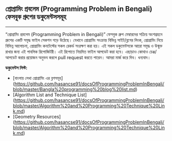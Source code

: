 ﻿প্রোগ্রামিং প্রবলেম (Programming Problem in Bengali) ফেসবুক গ্রুপের ডকুমেন্টসসমূহ
------------------------------------------------------------------------


----------

“প্রোগ্রামিং প্রবলেম (Programming Problem in Bengali)” ফেসবুক গ্রুপ মেম্বারদের সক্রিয় অংশগ্রহনে গ্রুপের একটি সমৃদ্ধ ফাইল সেকশন গড়ে উঠেছে। যেখানে প্রোগ্রামিং সংক্রান্ত বিভিন্ন সাইট/ব্লগের লিংক, প্রোগ্রামিং নিয়ে বিভিন্ন আলোচনা, প্রোগ্রামিং কনটেস্টের সকল রেকর্ড সংরক্ষণ করা হয়। এই সকল ডকুমেন্টসকে আরো সমৃদ্ধ ও উন্মুক্ত রাখার জন্য এই পাবলিক রিপোজিটরী।
এই রিপোতে নিয়মিত ফাইল আপডেট করা হবে। এছাড়াও কোথাও চেঞ্জ/আপডেট করার প্রয়োজন অনুভব করলে pull request করতে পারেন। আমরা মার্জ করে দিব। ধন্যবাদ।

**ডকুমেন্টস লিস্ট:**

 - [বাংলায় লেখা প্রোগ্রামিং এর ব্লগসমূহ] (https://github.com/hasancse91/docsOfProgrammingProblemInBengali/blob/master/Bangla%20programming%20blog%20list.md) 
 - [Algorithm List and Technique List] (https://github.com/hasancse91/docsOfProgrammingProblemInBengali/blob/master/Algorithm%20and%20Programming%20Technique%20Link.md)
- [Geometry Resources] (https://github.com/hasancse91/docsOfProgrammingProblemInBengali/blob/master/Algorithm%20and%20Programming%20Technique%20Link.md)
